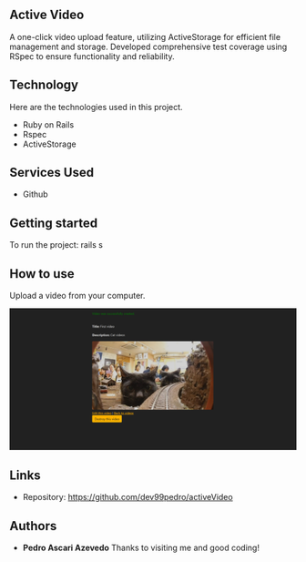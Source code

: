 ## Active Video
A one-click video upload feature, utilizing ActiveStorage for efficient file management and storage. Developed comprehensive test coverage using RSpec to ensure functionality and reliability.


## Technology 

Here are the technologies used in this project.

* Ruby on Rails
* Rspec
* ActiveStorage  

## Services Used

* Github

## Getting started

To run the project:
rails s

## How to use

Upload a video from your computer.

![Initial image](https://github.com/dev99pedro/activeVideo/blob/main/app/assets/images/catvideo.png)


## Links
  - Repository: https://github.com/dev99pedro/activeVideo
  ## Authors

  * **Pedro Ascari Azevedo** 
  Thanks to visiting me and good coding!
